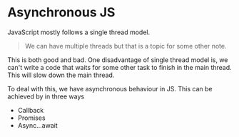 # Asynchronous JS

JavaScript mostly follows a single thread model.

> We can have multiple threads but that is a topic for some other note.

This is both good and bad. One disadvantage of single thread model is, we can't write a code that waits for some other task to finish in the main thread. This will slow down the main thread.

To deal with this, we have asynchronous behaviour in JS. This can be achieved by in three ways

- Callback
- Promises
- Async...await